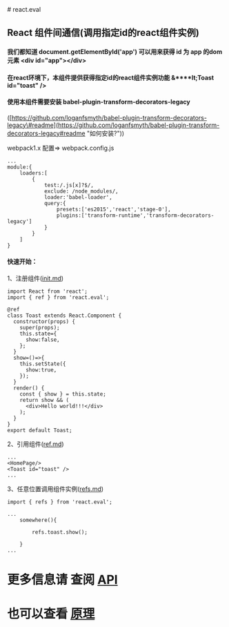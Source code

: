 <!DOCTYPE html>
<html>
<body>
# react.eval

## React 组件间通信\(调用指定id的react组件实例\)

#### 我们都知道 document.getElementById\('app'\) 可以用来获得 id 为 app 的dom元素 &lt;div id="app"&gt;&lt;/div&gt;

#### 在react环境下，本组件提供获得指定id的react组件实例功能  &****lt;Toast id="toast" /&gt;

#### 使用本组件需要安装  babel-plugin-transform-decorators-legacy

\([https://github.com/loganfsmyth/babel-plugin-transform-decorators-legacy\#readme](https://github.com/loganfsmyth/babel-plugin-transform-decorators-legacy#readme "如何安装?")\)

webpack1.x 配置=&gt;  webpack.config.js

```
...
module:{
    loaders:[
        {
            test:/.js[x]?$/,
            exclude: /node_modules/,
            loader:'babel-loader',
            query:{
                presets:['es2015','react','stage-0'],
                plugins:['transform-runtime','transform-decorators-legacy']
            }
        }
    ]
}
```

#### 快速开始：

1、注册组件\([init.md](/init.md "更多")\)

```
import React from 'react';
import { ref } from 'react.eval';

@ref
class Toast extends React.Component {
  constructor(props) {
    super(props);
    this.state={
      show:false,
    };
  }
  show=()=>{
    this.setState({
      show:true,
    });
  }
  render() {
    const { show } = this.state;
    return show && (
      <div>Hello world!!!</div>
    );
  }
}
export default Toast;
```

2、引用组件\([ref.md](/ref.md "更多")\)

```
...
<HomePage/>
<Toast id="toast" />
...
```

3、任意位置调用组件实例\([refs.md](/refs.md "更多方式")\)

```
import { refs } from 'react.eval';

...
    somewhere(){

        refs.toast.show();

    }
...
```

# 更多信息请 查阅 [API](/api.md)

# 也可以查看 [原理](/yuan-li.md)
</body>
</html>

